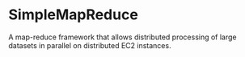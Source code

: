# SimpleMapReduce
A map-reduce framework that allows distributed processing of large datasets in parallel on distributed EC2 instances.
